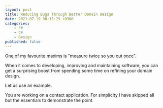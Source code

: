 ```yaml
---
layout: post
title: Reducing Bugs Through Better Domain Design
date: 2021-07-19 00:15:29 +0300
categories:
    - F#
    - C#
    - Design
published: false
---
```

  
One of my favourite maxims is "measure twice so you cut once".

When it comes to developing, improving and maintaining software, you can get a surprising boost from spending some time on refining your domain design.

Let us use an example.

You are working on a contact application. For simplicity I have skipped all but the essentials to demonstrate the point.



